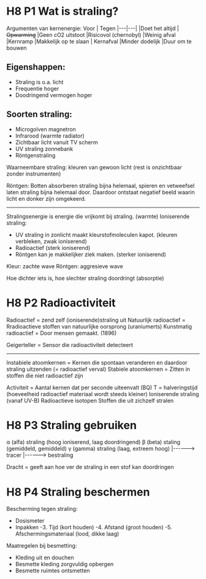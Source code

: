 # H8 P1 Wat is straling?
Argumenten van kernenergie:
Voor  | Tegen
|---|---|
|Doet het altijd  | ~~Opwarming~~
|Geen cO2 uitstoot  |Risicovol (chernobyl)
|Weinig afval |Kernramp
|Makkelijk op te slaan | Kernafval
|Minder dodelijk |Duur om te bouwen

## Eigenshappen:
- Straling is o.a. licht
- Frequentie hoger
- Doodringend vermogen hoger

## Soorten straling:
- Microgolven magnetron
- Infrarood (warmte radiator)
- Zichtbaar licht vanuit TV scherm
- UV straling zonnebank
- Röntgenstraling

Waarneembare straling: kleuren van gewoon licht (rest is onzichtbaar zonder instrumenten)

Röntgen: Botten absorberen straling bijna helemaal, spieren en vetweefsel laten straling bijna helemaal door. Daardoor ontstaat negatief beeld waarin licht en donker zijn omgekeerd.

---
Stralingsenergie is energie die vrijkomt bij straling. (warmte)
Ioniserende straling:
- UV straling in zonlicht maakt kleurstofmoleculen kapot. (kleuren verbleken, zwak ioniserend)
- Radioactief (sterk ioniserend)
- Röntgen kan je makkelijker ziek maken. (sterker ioniserend)

Kleur: zachte wave
Röntgen: aggresieve wave

Hoe dichter iets is, hoe slechter straling doordringt (absorptie)

# H8 P2 Radioactiviteit
Radioactief = zend zelf (ioniserende)straling uit
Natuurlijk radioactief = Rradioactieve stoffen van natuurlijke oorsprong (uraniumerts)
Kunstmatig radioactief = Door mensen gemaakt. (1896)

Geigerteller = Sensor die radioactiviteit detecteert

---
Instabiele atoomkernen = Kernen die spontaan veranderen en daardoor straling uitzenden (= radioactief verval)
Stabiele atoomkernen = Zitten in stoffen die niet radioactief zijn

Activiteit = Aantal kernen dat per seconde uiteenvalt (BQ)
T = halveringstijd (hoeveelheid radioactief materiaal wordt steeds kleiner)
Ioniserende straling (vanaf UV-B)
Radioactieve isotopen
Stoffen die uit zichzelf stralen

# H8 P3 Straling gebruiken
α (alfa) straling (hoog ioniserend, laag doordringend)
β (beta) staling (gemiddeld, gemiddeld)
γ (gamma) straling (laag, extreem hoog)
|------> tracer
|------> bestraling

Dracht = geeft aan hoe ver de straling in een stof kan doordringen

# H8 P4 Straling beschermen
Bescherming tegen straling:
- Dosismeter
- Inpakken
-3. Tijd (kort houden)
-4. Afstand (groot houden)
-5. Afschermingsmateriaal (lood, dikke laag)

Maatregelen bij besmetting:
- Kleding uit en douchen
- Besmette kleding zorgvuldig opbergen
- Besmette ruimtes ontsmetten
<!--stackedit_data:
eyJoaXN0b3J5IjpbLTE2MzI4NzkzMjgsMTc0Mjk5MzI2NiwxMz
I1MjgzMTQzLC0xNzQwMjQ1MDk1LC03OTU4Njg3NDMsMTYwMzA0
ODg3OCwxMjc5NjM0MzczLC0xMTY2NTU3MzAxLDE1MzgwOTQ2My
wtODg1Nzc0OTY3LC0xMTc5NDU3MDA5LC00MDQ0ODE5NzQsLTE3
NDUyOTk5NzMsMTYyNjQ4OTUyLC0xMjI4NDQ2MDA4LDUxMTQxNT
IyLC0xNjY0Mjk4NTEzLDMwMzA3Mzk4NSwtMTA2Nzc2ODYzOV19

-->